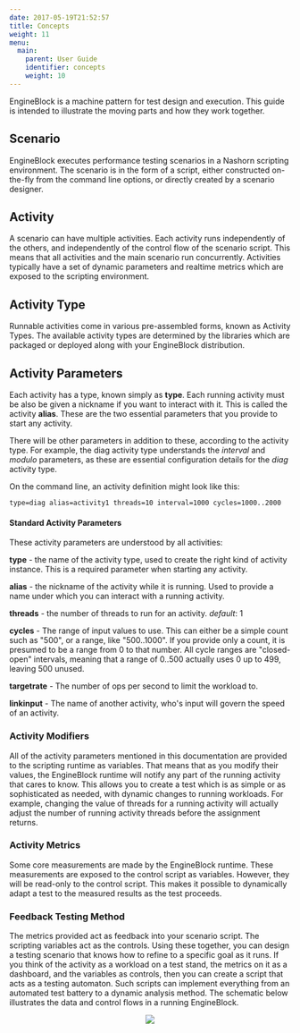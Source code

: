 ```yaml
---
date: 2017-05-19T21:52:57
title: Concepts
weight: 11
menu:
  main:
    parent: User Guide
    identifier: concepts
    weight: 10
---
```


EngineBlock is a machine pattern for test design and execution.  This guide is
intended to illustrate the moving parts and how they work together.

## Scenario

EngineBlock executes performance testing scenarios in a Nashorn scripting
environment. The scenario is in the form of a script, either constructed
on-the-fly from the command line options, or directly created by a scenario
designer.

## Activity

A scenario can have multiple activities. Each activity runs independently of the
others, and independently of the control flow of the scenario script. This means
that all activities and the main scenario run concurrently. Activities typically
have a set of dynamic parameters and realtime metrics which are exposed to the
scripting environment.

## Activity Type

Runnable activities come in various pre-assembled forms, known as Activity
Types. The available activity types are determined by the libraries which are
packaged or deployed along with your EngineBlock distribution.

## Activity Parameters

Each activity has a type, known simply as **type**. Each running activity must
be also be given a nickname if you want to interact with it. This is called the
activity **alias**. These are the two essential parameters that you provide to
start any activity.

There will be other parameters in addition to these, according to the activity
type. For example, the diag activity type understands the *interval* and
*modulo* parameters, as these are essential configuration details for the *diag*
activity type.

On the command line, an activity definition might look like this:
~~~
type=diag alias=activity1 threads=10 interval=1000 cycles=1000..2000
~~~

#### Standard Activity Parameters

These activity parameters are understood by all activities:

**type** - the name of the activity type, used to create the right kind of
           activity instance. This is a required parameter when starting any activity.

**alias** - the nickname of the activity while it is running. Used to provide a
            name under which you can interact with a running activity.

**threads** - the number of threads to run for an activity. *default*: 1

**cycles** - The range of input values to use. This can either be a simple count
             such as "500", or a range, like "500..1000". If you provide only a count, it is
             presumed to be a range from 0 to that number. All cycle ranges are
             "closed-open" intervals, meaning that a range of 0..500 actually uses 0 up to
             499, leaving 500 unused.

**targetrate** - The number of ops per second to limit the workload to.

**linkinput** - The name of another activity, who's input will govern the speed
                of an activity.

### Activity Modifiers

All of the activity parameters mentioned in this documentation are provided to
the scripting runtime as variables. That means that as you modify their values,
the EngineBlock runtime will notify any part of the running activity that cares
to know. This allows you to create a test which is as simple or as sophisticated
as needed, with dynamic changes to running workloads. For example, changing the
value of threads for a running activity will actually adjust the number of
running activity threads before the assignment returns.

### Activity Metrics

Some core measurements are made by the EngineBlock runtime. These measurements
are exposed to the control script as variables. However, they will be read-only
to the control script. This makes it possible to dynamically adapt a test to the
measured results as the test proceeds.

### Feedback Testing Method

The metrics provided act as feedback into your scenario script. The scripting
variables act as the controls. Using these together, you can design a testing
scenario that knows how to refine to a specific goal as it runs. If you think of
the activity as a workload on a test stand, the metrics on it as a dashboard,
and the variables as controls, then you can create a script that acts as a
testing automaton. Such scripts can implement everything from an automated test
battery to a dynamic analysis method. The schematic below illustrates the data and
control flows in a running EngineBlock.


<div align="middle"><img src="/diagrams/artandmachinery.png"></img></div>
